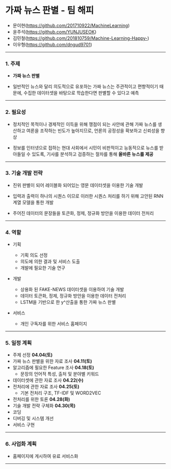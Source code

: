 
# 가짜 뉴스 판별 - 팀 해피
- 문이현(https://github.com/201710922/MachineLearning)
- 윤주석(https://github.com/YUNJUSEOK)
- 김민철(https://github.com/201810759/Machine-Learning-Happy-)
- 이우형(https://github.com/dngud9701)
 
---

### 1. 주제
- __가짜 뉴스 판별__

- 일반적인 뉴스와 달리 의도적으로 유포하는 가짜 뉴스는 주관적이고 편향적이기 때문에, 수집한 데이터셋을 바탕으로 학습한다면 판별할 수 있다고 예측

---

### 2. 필요성

- 정치적인 목적이나 경제적인 이득을 위해 쟁점이 되는 사안에 관해 가짜 뉴스를 생산하고 여론을 조작하는 빈도가 높아지므로, 언론의 공정성을 확보하고 신뢰성을 향상

- 정보를 인터넷으로 접하는 현대 사회에서 시민이 비판적이고 능동적으로 뉴스를 받아들일 수 있도록, 기사를 분석하고 검증하는 절차를 통해 __올바른 뉴스를 제공__

---

### 3. 기술 개발 전략

- 진위 판별이 되어 레이블화 되어있는 영문 데이터셋을 이용한 기술 개발

- 입력과 출력이 하나의 시퀀스 이므로 이러한 시퀀스 처리를 하기 위해 고안된 RNN 계열 모델을 통한 개발

- 주어진 데이터의 문장들을 토큰화, 정제, 정규화 방안을 이용한 데이터 전처리

---

### 4. 역할

- 기획

  - 기획 의도 선정
  - 의도에 의한 결과 및 서비스 도출
  - 개발에 필요한 기술 연구

- 개발 
  - 상용화 된 FAKE-NEWS 데이터셋을 이용하여 기술 개발
  - 데이터 토큰화, 정제, 정규화 방안을 이용한 데이터 전처리
  - LSTM을 기반으로 한 y^산출을 통한 가짜 뉴스 판별
 

- 서비스 
   - 개인 구독자를 위한 서비스 홈페이지

---

### 5. 일정 계획

- 주제 선정  __04.04(토)__
- 가짜 뉴스 판별을 위한 자료 조사  __04.11(토)__
- 알고리즘에 필요한 Feature 조사  __04.18(토)__
  - 문장의 언어적 특성, 출처 및 분야별 키워드
- 데이터셋에 관한 자료 조사  __04.22(수)__
- 전처리에 관한 자료 조사  __04.25(토)__
  - 기본 전처리 구조, TF-IDF 및 WORD2VEC
- 전처리를 위한 토론  __04.28(화)__
- 기술 개발 전략 구체화  __04.30(목)__
- 코딩
- 디버깅 및 시스템 개선
- 서비스 구현

---

### 6. 사업화 계획

- 홈페이지에 게시하여 유료 서비스화

---
